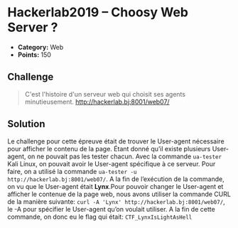 # Hackerlab2019 – Choosy Web Server ?

* **Category:** Web
* **Points:** 150

## Challenge

> C'est l'histoire d'un serveur web qui choisit ses agents minutieusement. 
>http://hackerlab.bj:8001/web07/

## Solution
Le challenge pour cette épreuve était de trouver le User-agent nécessaire pour afficher le contenu de la page. Étant donné qu’il existe plusieurs User-agent, on ne pouvait pas les tester chacun.
Avec la commande `ua-tester` Kali Linux, on pouvait avoir le User-agent spécifique à ce serveur.
Pour faire, on a utilisé la commande `ua-tester -u http://hackerlab.bj:8001/web07/`. A la fin de l’exécution de la commande, on vu que le User-agent était **Lynx**.Pour pouvoir changer le User-agent et afficher le contenue de la page web, nous avons utiliser la commande CURL de la manière suivante:
`curl -A 'Lynx' http://hackerlab.bj:8001/web07/`, le -A pour spécifier le User-agent qu’on voulait utiliser.
A la fin de cette commande, on donc eu le flag qui était: ```CTF_LynxIsLightAsHell```
